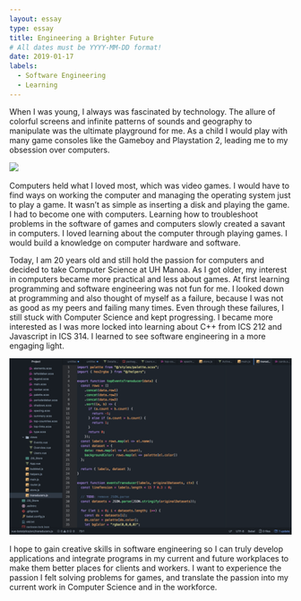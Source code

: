 ```yaml
---
layout: essay
type: essay
title: Engineering a Brighter Future
# All dates must be YYYY-MM-DD format!
date: 2019-01-17
labels:
  - Software Engineering
  - Learning
---
```


When I was young, I always was fascinated by technology. The allure of colorful screens and infinite patterns of sounds and geography to manipulate was the ultimate playground for me. As a child I would play with many game consoles like the Gameboy and Playstation 2, leading me to my obsession over computers.

<img class="ui medium left circular floated image" src="http://photos1.blogger.com/blogger/1011/1866/1600/000000003598.jpg">

Computers held what I loved most, which was video games. I would have to find ways on working the computer and managing the operating system just to play a game. It wasn’t as simple as inserting a disk and playing the game. I had to become one with computers. Learning how to troubleshoot problems in the software of games and computers slowly created a savant in computers. I loved learning about the computer through playing games. I would build a knowledge on computer hardware and software. 

Today, I am 20 years old and still hold the passion for computers and decided to take Computer Science at UH Manoa. As I got older, my interest in computers became more practical and less about games. At first learning programming and software engineering was not fun for me. I looked down at programming and also thought of myself as a failure, because I was not as good as my peers and failing many times. Even through these failures, I still stuck with Computer Science and kept progressing. I became more interested as I was more locked into learning about C++ from ICS 212 and Javascript in ICS 314. I learned to see software engineering in a more engaging light.

<img class="ui medium left floated image" src="https://raw.githubusercontent.com/MonsterDeveloper/atom-jsfiddle-theme-syntax/master/screenshot.png">

I hope to gain creative skills in software engineering so I can truly develop applications and integrate programs in my current and future workplaces to make them better places for clients and workers. I want to experience the passion I felt solving problems for games, and translate the passion into my current work in Computer Science and in the workforce.
